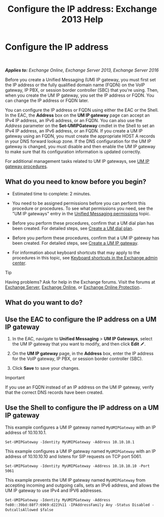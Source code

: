 ﻿---
title: 'Configure the IP address: Exchange 2013 Help'
TOCTitle: Configure the IP address
ms:assetid: 100541c1-2297-4c46-9602-b304736541a8
ms:mtpsurl: https://technet.microsoft.com/en-us/library/Bb266940(v=EXCHG.150)
ms:contentKeyID: 49315354
ms.date: 12/10/2017
mtps_version: v=EXCHG.150
---

# Configure the IP address

 

_**Applies to:** Exchange Online, Exchange Server 2013, Exchange Server 2016_


Before you create a Unified Messaging (UM) IP gateway, you must first set the IP address or the fully qualified domain name (FQDN) on the VoIP gateway, IP PBX, or session border controller (SBC) that you're using. Then, when you create the UM IP gateway, you set the IP address or FQDN. You can change the IP address or FQDN later.

You can configure the IP address or FQDN using either the EAC or the Shell. In the EAC, the **Address** box on the **UM IP gateway** page can accept an IPv4 IP address, an IPv6 address, or an FQDN. You can also use the *Address* parameter on the **Set-UMIPGateway** cmdlet in the Shell to set an IPv4 IP address, an IPv6 address, or an FQDN. If you create a UM IP gateway using an FQDN, you must create the appropriate HOST A records in your DNS forward lookup zone. If the DNS configuration for the UM IP gateway is changed, you must disable and then enable the UM IP gateway to make sure that its configuration information is updated correctly.

For additional management tasks related to UM IP gateways, see [UM IP gateway procedures](um-ip-gateway-procedures-exchange-2013-help.md).

## What do you need to know before you begin?

  - Estimated time to complete: 2 minutes.

  - You need to be assigned permissions before you can perform this procedure or procedures. To see what permissions you need, see the "UM IP gateways" entry in the [Unified Messaging permissions](unified-messaging-permissions-exchange-2013-help.md) topic.

  - Before you perform these procedures, confirm that a UM dial plan has been created. For detailed steps, see [Create a UM dial plan](create-a-um-dial-plan-exchange-2013-help.md).

  - Before you perform these procedures, confirm that a UM IP gateway has been created. For detailed steps, see [Create a UM IP gateway](create-a-um-ip-gateway-exchange-2013-help.md).

  - For information about keyboard shortcuts that may apply to the procedures in this topic, see [Keyboard shortcuts in the Exchange admin center](keyboard-shortcuts-in-the-exchange-admin-center-exchange-online-protection-help.md).


> [!TIP]
> Having problems? Ask for help in the Exchange forums. Visit the forums at <A href="https://go.microsoft.com/fwlink/p/?linkid=60612">Exchange Server</A>, <A href="https://go.microsoft.com/fwlink/p/?linkid=267542">Exchange Online</A>, or <A href="https://go.microsoft.com/fwlink/p/?linkid=285351">Exchange Online Protection</A>..



## What do you want to do?

## Use the EAC to configure the IP address on a UM IP gateway

1.  In the EAC, navigate to **Unified Messaging** \> **UM IP Gateways**, select the UM IP gateway that you want to modify, and then click **Edit** ![Edit icon](images/JJ218640.6f53ccb2-1f13-4c02-bea0-30690e6ea71d(EXCHG.150).gif "Edit icon").

2.  On the **UM IP gateway** page, in the **Address** box, enter the IP address for the VoIP gateway, IP PBX, or session border controller (SBC).

3.  Click **Save** to save your changes.


> [!IMPORTANT]
> If you use an FQDN instead of an IP address on the UM IP gateway, verify that the correct DNS records have been created.



## Use the Shell to configure the IP address on a UM IP gateway

This example configures a UM IP gateway named `MyUMIPGateway` with an IP address of 10.10.10.1.

    Set-UMIPGateway -Identity MyUMIPGateway -Address 10.10.10.1

This example configures a UM IP gateway named `MyUMIPGateway` with an IP address of 10.10.10.10 and listens for SIP requests on TCP port 5061.

    Set-UMIPGateway -Identity MyUMIPGateway -Address 10.10.10.10 -Port 5061

This example prevents the UM IP gateway named `MyUMIPGateway` from accepting incoming and outgoing calls, sets an IPv6 address, and allows the UM IP gateway to use IPv4 and IPV6 addresses.

    Set-UMIPGateway -Identity MyUMIPGateway -Address fe80::39bd:88f7:6969:d223%11 -IPAddressFamily Any -Status Disabled -OutcallsAllowed $false

